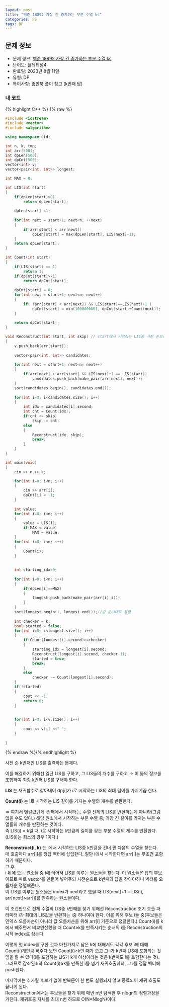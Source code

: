 ```yaml
---
layout: post
title: "백준 18892 가장 긴 증가하는 부분 수열 ks"
categories: PS
tags: DP
---
```


## 문제 정보
- 문제 링크: [백준 18892 가장 긴 증가하는 부분 수열 ks](https://www.acmicpc.net/problem/18892)
- 난이도: <span style="color:#000000">플레티넘4</span>
- 완료일: 2023년 8월 11일
- 유형: DP
- 특이사항: 종만북 풀이 참고 (k번째 답)

### 내 코드

{% highlight C++ %} {% raw %}
```C++
#include <iostream>
#include <vector>
#include <algorithm>

using namespace std;

int n, k, tmp;
int arr[500];
int dpLen[500];
int dpCnt[500];
vector<int> v;
vector<pair<int, int>> longest;

int MAX = 0;

int LIS(int start)
{
	if(dpLen[start]>0)
		return dpLen[start];
	
	dpLen[start] =1;
	
	for(int next = start+1; next<n; ++next)
	{
		if(arr[start] < arr[next])
			dpLen[start] = max(dpLen[start], LIS(next)+1);
	}	
	return dpLen[start];
}

int Count(int start)
{
	if(LIS(start) == 1)
		return 1;
	if(dpCnt[start]>-1)
		return dpCnt[start];
	
	dpCnt[start] = 0;
	for(int next = start+1; next<n; next++)
	{
		if( (arr[start] < arr[next]) && LIS(start)==LIS(next)+1 )
			dpCnt[start] = min(1000000001, dpCnt[start]+Count(next));
	}
	
	return dpCnt[start];
}

void Reconstruct(int start, int skip) // start에서 시작하는 LIS중 사전 순으로 skip개 건너뛴 수열 반환
{
	v.push_back(arr[start]);
	
	vector<pair<int, int>> candidates;
	
	for(int next = start+1; next<n; next++)
	{
		if(arr[next] > arr[start] && LIS(next)+1 == LIS(start))
			candidates.push_back(make_pair(arr[next], next));
	}
	sort(candidates.begin(), candidates.end());
	
	for(int i=0; i<candidates.size(); i++)
	{
		int idx = candidates[i].second;
		int cnt = Count(idx);
		if(cnt <= skip)
			skip -= cnt;
		else
		{
			Reconstruct(idx, skip);
			break;
		}
	}
}

int main(void)
{
	cin >> n >> k;

	for(int i=0; i<n; i++)
	{
		cin >> arr[i];
		dpCnt[i] = -1;
	}
	
	int value;
	for(int i=0; i<n; i++)
	{
		value = LIS(i);
		if(MAX < value)
			MAX = value;
	}
	for(int i=0; i<n; i++)
	{
		Count(i);
	}
	
	
	int starting_idx=0;
	
	for(int i=0; i<n; i++)
	{
		if(dpLen[i]==MAX)
		{
			longest.push_back(make_pair(arr[i],i));
		}	
	}
	sort(longest.begin(), longest.end());//값 순서대로 정렬
	
	int checker = k;
	bool started = false;
	for(int i=0; i<longest.size(); i++)
	{
		if(Count(longest[i].second)>=checker)
		{
			starting_idx = longest[i].second;
			Reconstruct(longest[i].second, checker-1);
			started = true;
			break;
		}
		else
			checker -= Count(longest[i].second);
	}
	if(!started)
	{
		cout << -1;
		return 0;
	}
	
	
	for(int i=0; i<v.size(); i++)
	{
		cout << v[i] <<" ";
	}
	
}
```
{% endraw %}{% endhighlight %}

사전 순 k번째인 LIS를 출력하는 문제다.

이를 해결하기 위해선 일단 LIS를 구하고, 그 LIS들의 개수를 구하고 → 이 둘의 정보를 조합하여 최종 k번째 LIS를 구해야 한다.  
  
**LIS** 는 재귀함수로 찾아내어 dp[i]가 i로 시작하는 LIS의 최대 길이를 가지게끔 한다.  
  
**Count(i)** 는 i로 시작하는 LIS 길이를 가지는 수열의 개수를 반환한다.

⇒ 여기서 헷갈렸던게 i번째에서 시작하는, 수열 전체의 LIS를 반환하는게 아니라(그럼 없을 수도 있다.) 해당 원소에서 시작하는 부분 수열 중, 가장 긴 길이를 가지는 부분 수열들의 개수를 반환하는 것이다.   
즉 LIS(i) = k일 때, i로 시작하는 k만큼의 길이를 갖는 부분 수열의 개수를 반환한다. (LIS(i)는 최소의 경우 1이다.)  

**Reconstruct(i, k)** 는 i에서 시작하는 LIS중 k만큼을 건너 뛴 다음의 수열을 찾는다.  
매 호출마다 arr[i]를 정답 벡터에 삽입한다. 일단 i에서 시작한다면 arr[i]는 무조건 포함하기 때문이다.  
그 후  
i 뒤에 오는 원소들 중 i에 이어서 LIS를 이루는 원소들을 찾는다. 이 원소들은 답의 후보이므로 따로 vector를 만들어 넣어주되 사전순으로 k번째의 답을 찾아야하니 벡터를 오름차순 정렬해준다.  
이 LIS를 이루는 원소들은 index가 next라고 했을 때 LIS(next)+1 = LIS(i), arr[next]>arr[i]를 만족하는 원소들이다.   

이 조건만으로 전체 수열의 LIS중 k번째를 찾기 위해선 Reconstruction 초기 호출 파라미터 i가 최대의 LIS값을 반환하는 i중 하나여야 한다. 이를 위해 후보 i들 중(후보들은 인덱스 오름차순이 아니라 값 오름차순을 위해 arr[i] 기준으로 정렬한다.) Count(i)를 k에서 빼주면서 비교연산했을 때 Count≥k를 만족시키는 순서의 i를 Reconstruction의 시작 index로 삼는다. 

이렇게 첫 index를 구한 것과 마찬가지로 남은 k에 대해서도 각각 후보 i에 대해 Count(i)개만큼 빼주다 보면 Count(i)≥k인 때가 오고 그 i가 k번째 LIS에 포함되는 것임을 알 수 있다(i를 포함하는 LIS가 k개 이상이라는 것은 k번째도 i를 포함한다는 것). 그러므로 감소된 k와 Count(i)≥k를 만족한 i를 넘겨 재귀호출하되, 그 i를 정답 벡터에 push한다.

마지막에는 추가될 후보가 없어 반복문이 한 번도 실행되지 않고 종료되어 재귀 호출도 끝나게 된다.  
Reconstruction에서는 후보들을 찾기 위해 매번 n번 탐색한 후 nlogn의 정렬과정을 거친다. 재귀호출 자체를 최대 n번 하므로 O(N*NlogN)이다.  

